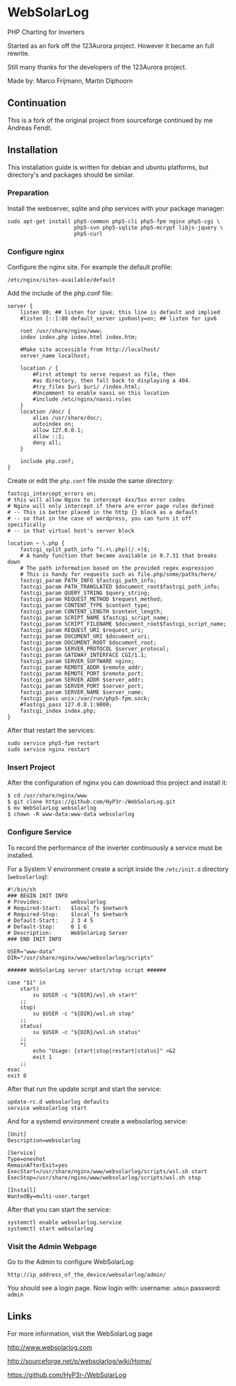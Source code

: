 # WebSolarLog
PHP Charting for Inverters

Started as an fork off the 123Aurora project.
However it became an full rewrite.

Still many thanks for the developers of the 123Aurora project.

Made by: Marco Frijmann, Martin Diphoorn

## Continuation

This is a fork of the original project from sourceforge continued by me 
Andreas Fendt.

## Installation

This installation guide is written for debian and ubuntu platforms, but
directory's and packages should be similar.

### Preparation

Install the webserver, sqlite and php services with your package
manager:

    sudo apt-get install php5-common php5-cli php5-fpm nginx php5-cgi \
                         php5-svn php5-sqlite php5-mcrypt libjs-jquery \
                         php5-curl

### Configure nginx

Configure the nginx site. For example the default profile:

    /etc/nginx/sites-available/default
 
Add the include of the php.conf file:

    server {
        listen 80; ## listen for ipv4; this line is default and implied
        #listen [::]:80 default_server ipv6only=on; ## listen for ipv6
        
        root /usr/share/nginx/www;
        index index.php index.html index.htm;
        
        #Make site accessible from http://localhost/
        server_name localhost;
        
        location / {
            #First attempt to serve request as file, then
            #as directory, then fall back to displaying a 404.
            #try_files $uri $uri/ /index.html;
            #Uncomment to enable naxsi on this location
            #include /etc/nginx/naxsi.rules
        }
        location /doc/ {
            alias /usr/share/doc/;
            autoindex on;
            allow 127.0.0.1;
            allow ::1;
            deny all;
        }
        
        include php.conf;
    }

Create or edit the `php.conf` file inside the same directory: 

    fastcgi_intercept_errors on;
    # this will allow Nginx to intercept 4xx/5xx error codes
    # Nginx will only intercept if there are error page rules defined
    # -- This is better placed in the http {} block as a default
    # -- so that in the case of wordpress, you can turn it off specifically
    # -- in that virtual host's server block
     
    location ~ \.php {
        fastcgi_split_path_info ^(.+\.php)(/.+)$;
        # A handy function that became available in 0.7.31 that breaks down
        # The path information based on the provided regex expression
        # This is handy for requests such as file.php/some/paths/here/
        fastcgi_param PATH_INFO $fastcgi_path_info;
        fastcgi_param PATH_TRANSLATED $document_root$fastcgi_path_info;
        fastcgi_param QUERY_STRING $query_string;
        fastcgi_param REQUEST_METHOD $request_method;
        fastcgi_param CONTENT_TYPE $content_type;
        fastcgi_param CONTENT_LENGTH $content_length;
        fastcgi_param SCRIPT_NAME $fastcgi_script_name;
        fastcgi_param SCRIPT_FILENAME $document_root$fastcgi_script_name;
        fastcgi_param REQUEST_URI $request_uri;
        fastcgi_param DOCUMENT_URI $document_uri;
        fastcgi_param DOCUMENT_ROOT $document_root;
        fastcgi_param SERVER_PROTOCOL $server_protocol;
        fastcgi_param GATEWAY_INTERFACE CGI/1.1;
        fastcgi_param SERVER_SOFTWARE nginx;
        fastcgi_param REMOTE_ADDR $remote_addr;
        fastcgi_param REMOTE_PORT $remote_port;
        fastcgi_param SERVER_ADDR $server_addr;
        fastcgi_param SERVER_PORT $server_port;
        fastcgi_param SERVER_NAME $server_name;
        fastcgi_pass unix:/var/run/php5-fpm.sock;
        #fastcgi_pass 127.0.0.1:9000;
        fastcgi_index index.php;
    }

After that restart the services:

    sudo service php5-fpm restart 
    sudo service nginx restart

### Insert Project

After the configuration of nginx you can download this project and 
install it:

    $ cd /usr/share/nginx/www
    $ git clone https://github.com/HyP3r-/WebSolarLog.git
    $ mv WebSolarLog websolarlog
    $ chown -R www-data:www-data websolarlog
    
### Configure Service 

To record the performance of the inverter continuously a service must
be installed.

For a System V environment create a script inside the `/etc/init.d` 
directory (`websolarlog`):

    #!/bin/sh
    ### BEGIN INIT INFO
    # Provides:         websolarlog
    # Required-Start:   $local_fs $network
    # Required-Stop:    $local_fs $network
    # Default-Start:    2 3 4 5
    # Default-Stop:     0 1 6
    # Description:      WebSolarLog Server
    ### END INIT INFO
    
    USER="www-data"
    DIR="/usr/share/nginx/www/websolarlog/scripts"
    
    ###### WebSolarLog server start/stop script ######
    
    case "$1" in
        start)
            su $USER -c "${DIR}/wsl.sh start"
        ;;
        stop)
            su $USER -c "${DIR}/wsl.sh stop"
        ;;
        status)
            su $USER -c "${DIR}/wsl.sh status"
        ;;
        *)
            echo "Usage: {start|stop|restart|status}" >&2
            exit 1
        ;;
    esac
    exit 0
    
After that run the update script and start the service:

    update-rc.d websolarlog defaults
    service websolarlog start

And for a systemd environment create a websolarlog.service:

    [Unit]
    Description=websolarlog
    
    [Service]
    Type=oneshot
    RemainAfterExit=yes
    ExecStart=/usr/share/nginx/www/websolarlog/scripts/wsl.sh start
    ExecStop=/usr/share/nginx/www/websolarlog/scripts/wsl.sh stop
    
    [Install]
    WantedBy=multi-user.target
    
After that you can start the service:

    systemctl enable websolarlog.service
    systemctl start websolarlog

### Visit the Admin Webpage

Go to the Admin to configure WebSolarLog:

    http://ip_address_of_the_device/websolarlog/admin/
    
You should see a login page.
Now login with:
username: `admin`
password: `admin`

## Links

For more information, visit the WebSolarLog page

http://www.websolarlog.com

http://sourceforge.net/p/websolarlog/wiki/Home/

https://github.com/HyP3r-/WebSolarLog

